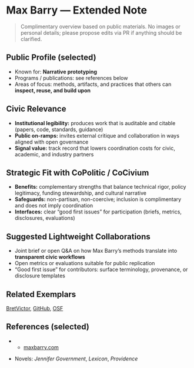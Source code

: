 # Max Barry — Extended Note

> Complimentary overview based on public materials. No images or personal details; please propose edits via PR if anything should be clarified.

## Public Profile (selected)
- Known for: **Narrative prototyping**
- Programs / publications: see references below
- Areas of focus: methods, artifacts, and practices that others can **inspect, reuse, and build upon**

## Civic Relevance
- **Institutional legibility:** produces work that is auditable and citable (papers, code, standards, guidance)
- **Public on-ramps:** invites external critique and collaboration in ways aligned with open governance
- **Signal value:** track record that lowers coordination costs for civic, academic, and industry partners

## Strategic Fit with CoPolitic / CoCivium
- **Benefits:** complementary strengths that balance technical rigor, policy legitimacy, funding stewardship, and cultural narrative
- **Safeguards:** non-partisan, non-coercive; inclusion is complimentary and does not imply coordination
- **Interfaces:** clear “good first issues” for participation (briefs, metrics, disclosures, evaluations)

## Suggested Lightweight Collaborations
- Joint brief or open Q&A on how Max Barry’s methods translate into **transparent civic workflows**
- Open metrics or evaluations suitable for public replication
- “Good first issue” for contributors: surface terminology, provenance, or disclosure templates

## Related Exemplars
[BretVictor](/funders/BretVictor.md), [GitHub](/funders/GitHub.md), [OSF](/funders/OSF.md)

## References (selected)
- * [maxbarry.com](https://www.maxbarry.com)
* Novels: *Jennifer Government*, *Lexicon*, *Providence*
